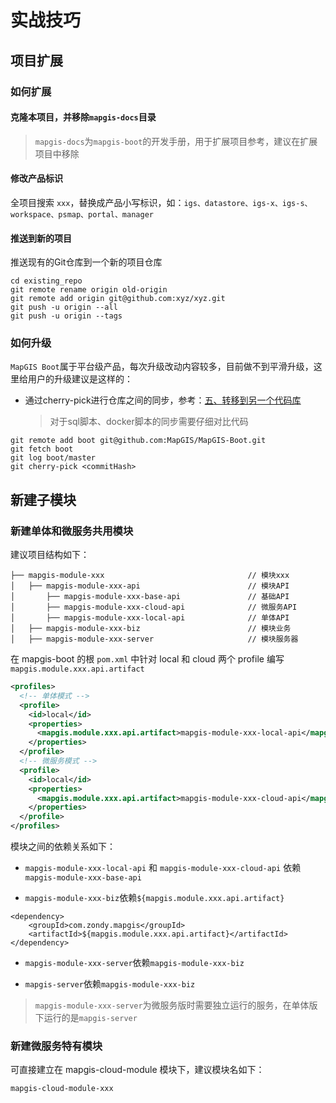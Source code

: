 # 实战技巧

## 项目扩展

### 如何扩展

#### 克隆本项目，并移除`mapgis-docs`目录
> `mapgis-docs`为`mapgis-boot`的开发手册，用于扩展项目参考，建议在扩展项目中移除
#### 修改产品标识

全项目搜索 `xxx`，替换成产品小写标识，如：`igs、datastore、igs-x、igs-s、workspace、psmap、portal、manager`

#### 推送到新的项目
推送现有的Git仓库到一个新的项目仓库
```
cd existing_repo
git remote rename origin old-origin
git remote add origin git@github.com:xyz/xyz.git
git push -u origin --all
git push -u origin --tags
```

### 如何升级
`MapGIS Boot`属于平台级产品，每次升级改动内容较多，目前做不到平滑升级，这里给用户的升级建议是这样的：
- 通过cherry-pick进行仓库之间的同步，参考：[五、转移到另一个代码库](https://www.ruanyifeng.com/blog/2020/04/git-cherry-pick.html)
  >  对于sql脚本、docker脚本的同步需要仔细对比代码
```shell
git remote add boot git@github.com:MapGIS/MapGIS-Boot.git
git fetch boot
git log boot/master
git cherry-pick <commitHash>
```
## 新建子模块

### 新建单体和微服务共用模块

建议项目结构如下：

```text
├── mapgis-module-xxx                                // 模块xxx
│   ├── mapgis-module-xxx-api                        // 模块API
│       ├── mapgis-module-xxx-base-api               // 基础API
│       ├── mapgis-module-xxx-cloud-api              // 微服务API
│       ├── mapgis-module-xxx-local-api              // 单体API
│   ├── mapgis-module-xxx-biz                        // 模块业务
│   ├── mapgis-module-xxx-server                     // 模块服务器
```

在 mapgis-boot 的根 `pom.xml` 中针对 local 和 cloud 两个 profile 编写
`mapgis.module.xxx.api.artifact`

```xml
<profiles>
  <!-- 单体模式 -->
  <profile>
    <id>local</id>
    <properties>
      <mapgis.module.xxx.api.artifact>mapgis-module-xxx-local-api</mapgis.module.xxx.api.artifact>
    </properties>
  </profile>
  <!-- 微服务模式 -->
  <profile>
    <id>local</id>
    <properties>
      <mapgis.module.xxx.api.artifact>mapgis-module-xxx-cloud-api</mapgis.module.xxx.api.artifact>
    </properties>
  </profile>
</profiles>
```

模块之间的依赖关系如下：

- `mapgis-module-xxx-local-api` 和 `mapgis-module-xxx-cloud-api` 依赖 `mapgis-module-xxx-base-api`

- `mapgis-module-xxx-biz`依赖`${mapgis.module.xxx.api.artifact}`

```
<dependency>
    <groupId>com.zondy.mapgis</groupId>
    <artifactId>${mapgis.module.xxx.api.artifact}</artifactId>
</dependency>
```

- `mapgis-module-xxx-server`依赖`mapgis-module-xxx-biz`

- `mapgis-server`依赖`mapgis-module-xxx-biz`

> `mapgis-module-xxx-server`为微服务版时需要独立运行的服务，在单体版下运行的是`mapgis-server`

### 新建微服务特有模块

可直接建立在 mapgis-cloud-module 模块下，建议模块名如下：

```
mapgis-cloud-module-xxx
```

